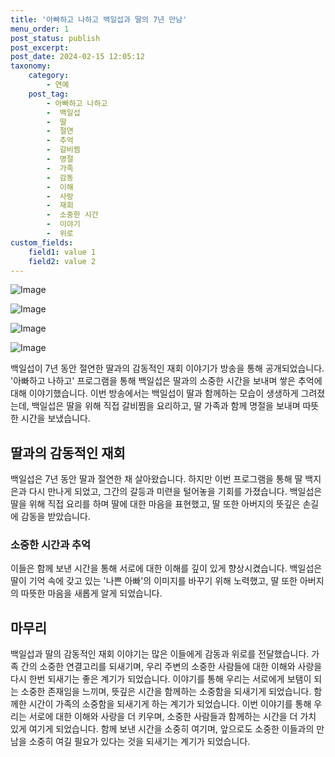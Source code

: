 ```yaml
---
title: '아빠하고 나하고 백일섭과 딸의 7년 만남'
menu_order: 1
post_status: publish
post_excerpt: 
post_date: 2024-02-15 12:05:12
taxonomy:
    category:
        - 연예
    post_tag:
        - 아빠하고 나하고
        -  백일섭
        -  딸
        -  절연
        -  추억
        -  갈비찜
        -  명절
        -  가족
        -  감동
        -  이해
        -  사랑
        -  재회
        -  소중한 시간
        -  이야기
        -  위로
custom_fields:
    field1: value 1
    field2: value 2
---
```


![Image](https://ssl.pstatic.net/mimgnews/image/109/2024/02/15/0005017783_001_20240215065502200.jpg?type=w540)

![Image](https://mimgnews.pstatic.net/image/109/2024/02/15/0005017783_002_20240215065502230.jpg?type=w540)

![Image](https://ssl.pstatic.net/mimgnews/image/109/2024/02/15/0005017783_003_20240215065502240.jpg?type=w540)

![Image](https://mimgnews.pstatic.net/image/109/2024/02/15/0005017783_004_20240215065502254.jpg?type=w540)

백일섭이 7년 동안 절연한 딸과의 감동적인 재회 이야기가 방송을 통해 공개되었습니다. '아빠하고 나하고' 프로그램을 통해 백일섭은 딸과의 소중한 시간을 보내며 쌓은 추억에 대해 이야기했습니다. 이번 방송에서는 백일섭이 딸과 함께하는 모습이 생생하게 그려졌는데, 백일섭은 딸을 위해 직접 갈비찜을 요리하고, 딸 가족과 함께 명절을 보내며 따뜻한 시간을 보냈습니다.
## 딸과의 감동적인 재회
백일섭은 7년 동안 딸과 절연한 채 살아왔습니다. 하지만 이번 프로그램을 통해 딸 백지은과 다시 만나게 되었고, 그간의 갈등과 미련을 털어놓을 기회를 가졌습니다. 백일섭은 딸을 위해 직접 요리를 하며 딸에 대한 마음을 표현했고, 딸 또한 아버지의 뜻깊은 손길에 감동을 받았습니다.
### 소중한 시간과 추억
이들은 함께 보낸 시간을 통해 서로에 대한 이해를 깊이 있게 향상시켰습니다. 백일섭은 딸이 기억 속에 갖고 있는 '나쁜 아빠'의 이미지를 바꾸기 위해 노력했고, 딸 또한 아버지의 따뜻한 마음을 새롭게 알게 되었습니다.
## 마무리
백일섭과 딸의 감동적인 재회 이야기는 많은 이들에게 감동과 위로를 전달했습니다. 가족 간의 소중한 연결고리를 되새기며, 우리 주변의 소중한 사람들에 대한 이해와 사랑을 다시 한번 되새기는 좋은 계기가 되었습니다. 이야기를 통해 우리는 서로에게 보탬이 되는 소중한 존재임을 느끼며, 뜻깊은 시간을 함께하는 소중함을 되새기게 되었습니다. 함께한 시간이 가족의 소중함을 되새기게 하는 계기가 되었습니다. 이번 이야기를 통해 우리는 서로에 대한 이해와 사랑을 더 키우며, 소중한 사람들과 함께하는 시간을 더 가치 있게 여기게 되었습니다. 함께 보낸 시간을 소중히 여기며, 앞으로도 소중한 이들과의 만남을 소중히 여길 필요가 있다는 것을 되새기는 계기가 되었습니다.
